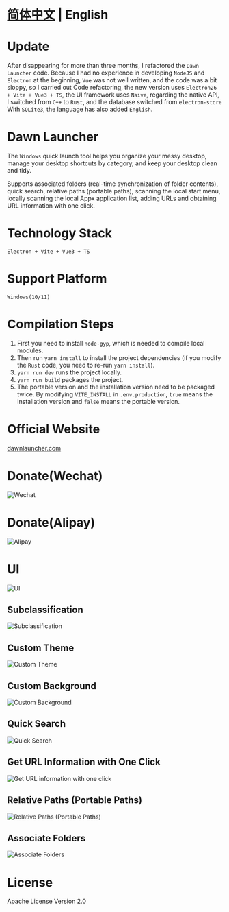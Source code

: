 # [简体中文](https://github.com/fanchenio/DawnLauncher) | English

# Update

After disappearing for more than three months, I refactored the `Dawn Launcher` code. Because I had no experience in developing `NodeJS` and `Electron` at the beginning, `Vue` was not well written, and the code was a bit sloppy, so I carried out Code refactoring, the new version uses `Electron26 + Vite + Vue3 + TS`, the UI framework uses `Naive`, regarding the native API, I switched from `C++` to `Rust`, and the database switched from `electron-store` With `SQLite3`, the language has also added `English`.

# Dawn Launcher

The `Windows` quick launch tool helps you organize your messy desktop, manage your desktop shortcuts by category, and keep your desktop clean and tidy.

Supports associated folders (real-time synchronization of folder contents), quick search, relative paths (portable paths), scanning the local start menu, locally scanning the local Appx application list, adding URLs and obtaining URL information with one click.

# Technology Stack

`Electron + Vite + Vue3 + TS`

# Support Platform

`Windows(10/11)`

# Compilation Steps

1. First you need to install `node-gyp`, which is needed to compile local modules.
2. Then run `yarn install` to install the project dependencies (if you modify the `Rust` code, you need to re-run `yarn install`).
3. `yarn run dev` runs the project locally.
4. `yarn run build` packages the project.
5. The portable version and the installation version need to be packaged twice. By modifying `VITE_INSTALL` in `.env.production`, `true` means the installation version and `false` means the portable version.

# Official Website

[dawnlauncher.com](https://dawnlauncher.com/)

# Donate(Wechat)

![Wechat](/images/wechat.png)

# Donate(Alipay)

![Alipay](/images/alipay.png)

# UI

![UI](/images/soft1.png)

## Subclassification

![Subclassification](/images/soft2.png)

## Custom Theme

![Custom Theme](/images/soft3.png)

## Custom Background

![Custom Background](/images/soft4.png)

## Quick Search

![Quick Search](/images/soft5.png)

## Get URL Information with One Click

![Get URL information with one click](/images/soft6.webp)

## Relative Paths (Portable Paths)

![Relative Paths (Portable Paths)](/images/soft7.png)

## Associate Folders

![Associate Folders](/images/soft8.webp)

# License

Apache License Version 2.0
